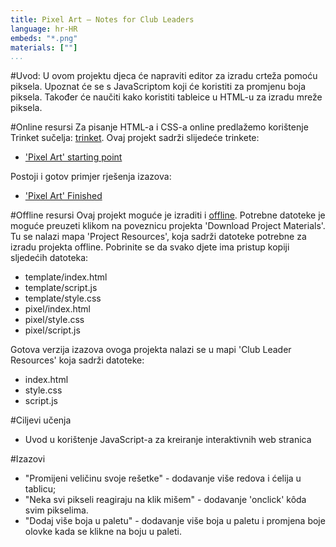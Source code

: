 ```yaml
---
title: Pixel Art — Notes for Club Leaders
language: hr-HR
embeds: "*.png"
materials: [""]
...
```


#Uvod:
U ovom projektu djeca će napraviti editor za izradu crteža pomoću piksela. Upoznat će se s JavaScriptom koji će koristiti za promjenu boja piksela. Također će naučiti kako koristiti tableice u HTML-u za izradu mreže piksela. 

#Online resursi
Za pisanje HTML-a i CSS-a online predlažemo korištenje Trinket sučelja: [trinket](https://trinket.io/). Ovaj projekt sadrži slijedeće trinkete:


+ ['Pixel Art' starting point](https://trinket.io/html/web-pixel)

Postoji i gotov primjer rješenja izazova:

+ ['Pixel Art' Finished](https://trinket.io/html/0e102a306b)

#Offline resursi
Ovaj projekt moguće je izraditi i [offline](../offline.html).  Potrebne datoteke je moguće preuzeti klikom na poveznicu projekta 'Download Project Materials'. Tu se nalazi mapa 'Project Resources', koja sadrži datoteke potrebne za izradu projekta offline.
Pobrinite se da svako djete ima pristup kopiji sljedećih datoteka:

+ template/index.html
+ template/script.js
+ template/style.css
+ pixel/index.html
+ pixel/style.css
+ pixel/script.js


Gotova verzija izazova ovoga projekta nalazi se u mapi 'Club Leader Resources' koja sadrži datoteke:

+ index.html
+ style.css
+ script.js

#Ciljevi učenja
+ Uvod u korištenje JavaScript-a za kreiranje interaktivnih web stranica

#Izazovi
+ "Promijeni veličinu svoje rešetke" - dodavanje više redova i ćelija u tablicu;
+ "Neka svi pikseli reagiraju na klik mišem" - dodavanje 'onclick' kôda svim pikselima. 
+ "Dodaj više boja u paletu" - dodavanje više boja u paletu i promjena boje olovke kada se klikne na boju u paleti. 


